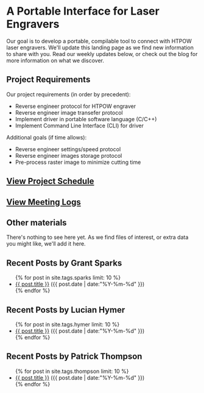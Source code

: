 # A Portable Interface for Laser Engravers #

Our goal is to develop a portable, compilable tool to connect with HTPOW laser engravers. We'll update this landing page as we find new information to share with you. Read our weekly updates below, or check out the blog <!--- TODO --> for more information on what we discover.

## Project Requirements ##

Our project requirements (in order by precedent):

* Reverse engineer protocol for HTPOW engraver
* Reverse engineer image transefer protocol
* Implement driver in portable software language (C/C++)
* Implement Command Line Interface (CLI) for driver

Additional goals (if time allows):

* Reverse engineer settings/speed protocol
* Reverse engineer images storage protocol
* Pre-process raster image to minimize cutting time

## [View Project Schedule](schedule.md) ##

## [View Meeting Logs](meeting-log.md) ##

## Other materials ##

<!-- TODO -->
There's nothing to see here yet. As we find files of interest, or extra data you might like, we'll add it here.

## Recent Posts by Grant Sparks ##
<ul class="posts">
{% for post in site.tags.sparks limit: 10 %}
  <div class="post_info">
    <li>
         <a href="{{ post.url }}">{{ post.title }}</a>
         <span>({{ post.date | date:"%Y-%m-%d" }})</span>
    </li>
    </div>
  {% endfor %}
</ul>

## Recent Posts by Lucian Hymer ##
<ul class="posts">
{% for post in site.tags.hymer limit: 10 %}
  <div class="post_info">
    <li>
         <a href="{{ post.url }}">{{ post.title }}</a>
         <span>({{ post.date | date:"%Y-%m-%d" }})</span>
    </li>
    </div>
  {% endfor %}
</ul>

## Recent Posts by Patrick Thompson ##
<ul class="posts">
{% for post in site.tags.thompson limit: 10 %}
  <div class="post_info">
    <li>
         <a href="{{ post.url }}">{{ post.title }}</a>
         <span>({{ post.date | date:"%Y-%m-%d" }})</span>
    </li>
    </div>
  {% endfor %}
</ul>
